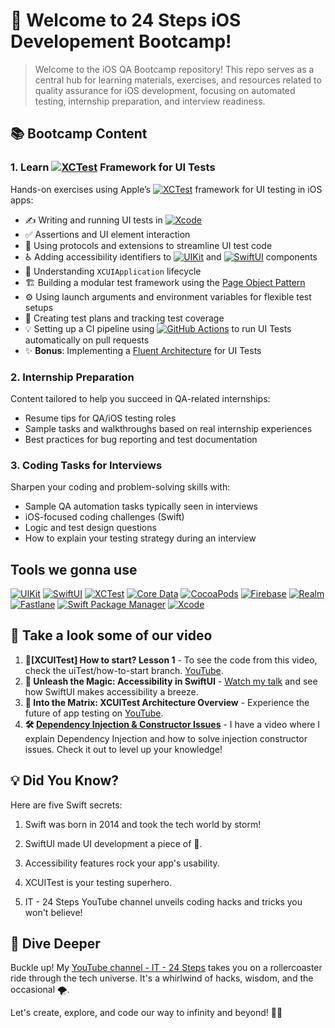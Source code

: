 # 👋 Welcome to 24 Steps iOS Developement Bootcamp!

> Welcome to the iOS QA Bootcamp repository! This repo serves as a central hub for learning materials, exercises, and resources related to quality assurance for iOS development, focusing on automated testing, internship preparation, and interview readiness.

## 📚 Bootcamp Content

### 1. Learn [![XCTest](https://img.shields.io/badge/iOS-XCTest-informational?style=flat&logo=swift&logoColor=white&color=4AB197)](https://developer.apple.com/documentation/xctest) Framework for UI Tests

Hands-on exercises using Apple’s [![XCTest](https://img.shields.io/badge/iOS-XCTest-informational?style=flat&logo=swift&logoColor=white&color=4AB197)](https://developer.apple.com/documentation/xctest) framework for UI testing in iOS apps:

- ✍️ Writing and running UI tests in [![Xcode](https://img.shields.io/badge/Apple-Xcode-informational?style=flat&logo=xcode&logoColor=white&color=4AB197)](https://developer.apple.com/xcode/)  
- ✅ Assertions and UI element interaction  
- 🧩 Using protocols and extensions to streamline UI test code  
- ♿ Adding accessibility identifiers to [![UIKit](https://img.shields.io/badge/iOS-UIKit-informational?style=flat&logo=apple&logoColor=white&color=4AB197)](https://developer.apple.com/documentation/uikit) and [![SwiftUI](https://img.shields.io/badge/iOS-SwiftUI-informational?style=flat&logo=swift&logoColor=white&color=4AB197)](https://developer.apple.com/documentation/swiftui) components  
- 🚀 Understanding `XCUIApplication` lifecycle  
- 🏗 Building a modular test framework using the [Page Object Pattern](https://martinfowler.com/bliki/PageObject.html)  
- ⚙️ Using launch arguments and environment variables for flexible test setups  
- 🧪 Creating test plans and tracking test coverage  
- 💡 Setting up a CI pipeline using [![GitHub Actions](https://img.shields.io/badge/CI-GitHub_Actions-blue?style=flat&logo=githubactions&logoColor=white)](https://docs.github.com/en/actions) to run UI Tests automatically on pull requests  
- ✨ **Bonus**: Implementing a [Fluent Architecture](https://www.objc.io/issues/23-structuring/fluent-interfaces/) for UI Tests  



### 2. Internship Preparation
Content tailored to help you succeed in QA-related internships:
- Resume tips for QA/iOS testing roles
- Sample tasks and walkthroughs based on real internship experiences
- Best practices for bug reporting and test documentation

### 3. Coding Tasks for Interviews
Sharpen your coding and problem-solving skills with:
- Sample QA automation tasks typically seen in interviews
- iOS-focused coding challenges (Swift)
- Logic and test design questions
- How to explain your testing strategy during an interview

## Tools we gonna use 
[![UIKit](https://img.shields.io/badge/iOS-UIKit-informational?style=flat&logo=ios&logoColor=white&color=4AB197)](https://developer.apple.com/documentation/uikit)
[![SwiftUI](https://img.shields.io/badge/iOS-SwiftUI-informational?style=flat&logo=swift&logoColor=white&color=4AB197)](https://developer.apple.com/documentation/swiftui)
[![XCTest](https://img.shields.io/badge/iOS-XCTest-informational?style=flat&logo=swift&logoColor=white&color=4AB197)](https://developer.apple.com/documentation/xctest)
[![Core Data](https://img.shields.io/badge/iOS-Core_Data-informational?style=flat&logo=coredata&logoColor=white&color=4AB197)](https://developer.apple.com/documentation/coredata)
[![CocoaPods](https://img.shields.io/badge/iOS-CocoaPods-informational?style=flat&logo=cocoapods&logoColor=white&color=4AB197)](https://cocoapods.org/)
[![Firebase](https://img.shields.io/badge/iOS-Firebase-informational?style=flat&logo=firebase&logoColor=white&color=4AB197)](https://firebase.google.com/)
[![Realm](https://img.shields.io/badge/iOS-Realm-informational?style=flat&logo=realm&logoColor=white&color=4AB197)](https://realm.io/)
[![Fastlane](https://img.shields.io/badge/iOS-Fastlane-informational?style=flat&logo=fastlane&logoColor=white&color=4AB197)](https://fastlane.tools/)
[![Swift Package Manager](https://img.shields.io/badge/iOS-SPM-informational?style=flat&logo=swift&logoColor=white&color=4AB197)](https://swift.org/package-manager/)
[![Xcode](https://img.shields.io/badge/iOS-Xcode-informational?style=flat&logo=xcode&logoColor=white&color=4AB197)](https://developer.apple.com/xcode/)

## 🎯 Take a look some of our video
1. **🧪[XCUITest] How to start? Lesson 1** - To see the code from this video, check the uiTest/how-to-start branch. [YouTube](https://youtu.be/ATb25pY6Sqo?si=dmzFI1moOG5N1Rb3).
2. **🌈 Unleash the Magic: Accessibility in SwiftUI** - [Watch my talk](https://youtu.be/PbZlNedEii8?si=VewMH6LRI-5u8u7w) and see how SwiftUI makes accessibility a breeze.
3. **🚀 Into the Matrix: XCUITest Architecture Overview** - Experience the future of app testing on [YouTube](https://www.youtube.com/watch?v=sTLhZ30ax5A).
4. **🛠️ [Dependency Injection & Constructor Issues](https://youtu.be/6Z9aYmkIIkU?si=kI9pxpOmU2JJoZ4V)** - I have a video where I explain Dependency Injection and how to solve injection constructor issues. Check it out to level up your knowledge!

## 💡 Did You Know?

Here are five Swift secrets:

1. Swift was born in 2014 and took the tech world by storm!

2. SwiftUI made UI development a piece of 🍰.

3. Accessibility features rock your app's usability.

4. XCUITest is your testing superhero.

5. IT - 24 Steps YouTube channel unveils coding hacks and tricks you won't believe!

## 🚀 Dive Deeper

Buckle up! My [YouTube channel - IT - 24 Steps](https://www.youtube.com/channel/UCtTMh7w0ifPUVD1atOfQimQ) takes you on a rollercoaster ride through the tech universe. It's a whirlwind of hacks, wisdom, and the occasional 🌪️.

Let's create, explore, and code our way to infinity and beyond! 🚀🌌
